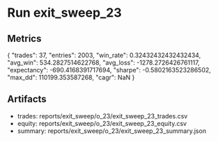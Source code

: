 # Run exit_sweep_23

## Metrics
{
  "trades": 37,
  "entries": 2003,
  "win_rate": 0.32432432432432434,
  "avg_win": 534.2827514622768,
  "avg_loss": -1278.2726426761117,
  "expectancy": -690.4168391717694,
  "sharpe": -0.5802163523286502,
  "max_dd": 110199.353587268,
  "cagr": NaN
}

## Artifacts
- trades: reports/exit_sweep/o_23/exit_sweep_23_trades.csv
- equity: reports/exit_sweep/o_23/exit_sweep_23_equity.csv
- summary: reports/exit_sweep/o_23/exit_sweep_23_summary.json